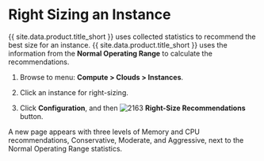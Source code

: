 # Right Sizing an Instance

{{ site.data.product.title_short }} uses collected statistics
to recommend the best size for an instance.
{{ site.data.product.title_short }} uses the information from
the **Normal Operating Range** to calculate the
recommendations.

1. Browse to menu: **Compute > Clouds > Instances**.

2. Click an instance for right-sizing.

3. Click **Configuration**, and then
   ![2163](../images/2163.png) **Right-Size Recommendations**
   button.

A new page appears with three levels of Memory and CPU
recommendations, Conservative, Moderate, and Aggressive, next
to the Normal Operating Range statistics.
